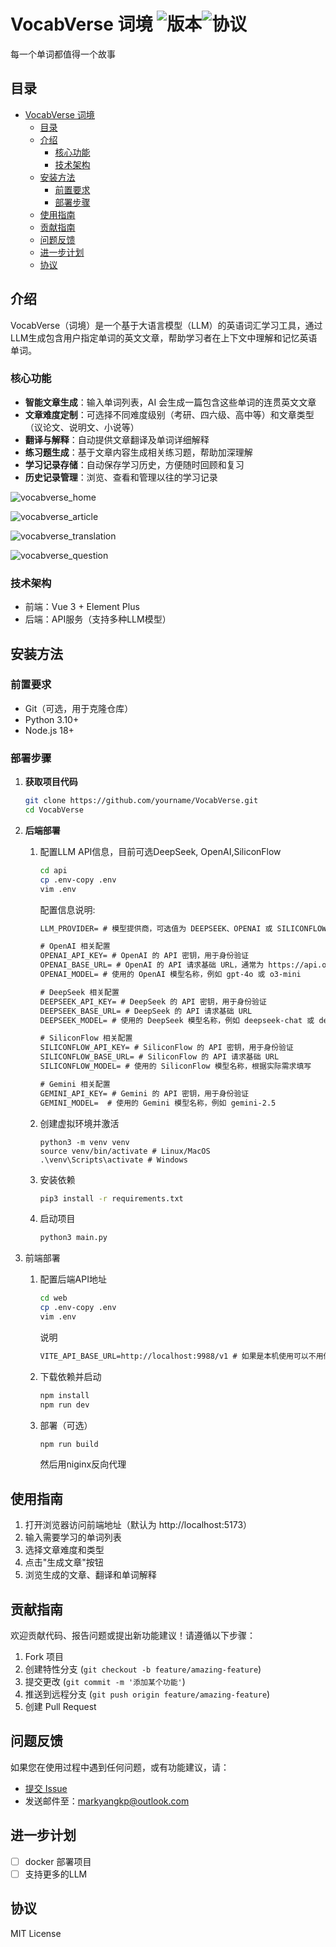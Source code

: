 # VocabVerse 词境 ![版本](https://img.shields.io/badge/版本-1.0.0-blue)![协议](https://img.shields.io/badge/协议-MIT-green)
每一个单词都值得一个故事
## 目录

- [VocabVerse 词境 ](#vocabverse-词境-)
  - [目录](#目录)
  - [介绍](#介绍)
    - [核心功能](#核心功能)
    - [技术架构](#技术架构)
  - [安装方法](#安装方法)
    - [前置要求](#前置要求)
    - [部署步骤](#部署步骤)
  - [使用指南](#使用指南)
  - [贡献指南](#贡献指南)
  - [问题反馈](#问题反馈)
  - [进一步计划](#进一步计划)
  - [协议](#协议)
## 介绍

VocabVerse（词境）是一个基于大语言模型（LLM）的英语词汇学习工具，通过LLM生成包含用户指定单词的英文文章，帮助学习者在上下文中理解和记忆英语单词。

### 核心功能

- **智能文章生成**：输入单词列表，AI 会生成一篇包含这些单词的连贯英文文章
- **文章难度定制**：可选择不同难度级别（考研、四六级、高中等）和文章类型（议论文、说明文、小说等）
- **翻译与解释**：自动提供文章翻译及单词详细解释
- **练习题生成**：基于文章内容生成相关练习题，帮助加深理解
- **学习记录存储**：自动保存学习历史，方便随时回顾和复习
- **历史记录管理**：浏览、查看和管理以往的学习记录

![vocabverse_home](./images/vocabverse_home.png)

![vocabverse_article](./images/vocabverse_article.png)

![vocabverse_translation](./images/vocabverse_translation.png)

![vocabverse_question](./images/vocabverse_question.png)

### 技术架构

- 前端：Vue 3 + Element Plus
- 后端：API服务（支持多种LLM模型）

## 安装方法

### 前置要求

- Git（可选，用于克隆仓库）
- Python 3.10+
- Node.js 18+

### 部署步骤

1. **获取项目代码**

   ```bash
   git clone https://github.com/yourname/VocabVerse.git
   cd VocabVerse
   ```

2. **后端部署**

   1. 配置LLM API信息，目前可选DeepSeek, OpenAI,SiliconFlow

      ```bash
      cd api
      cp .env-copy .env
      vim .env
      ```

      配置信息说明:

      ```txt
      LLM_PROVIDER= # 模型提供商，可选值为 DEEPSEEK、OPENAI 或 SILICONFLOW
      
      # OpenAI 相关配置
      OPENAI_API_KEY= # OpenAI 的 API 密钥，用于身份验证
      OPENAI_BASE_URL= # OpenAI 的 API 请求基础 URL，通常为 https://api.openai.com/v1
      OPENAI_MODEL= # 使用的 OpenAI 模型名称，例如 gpt-4o 或 o3-mini
      
      # DeepSeek 相关配置
      DEEPSEEK_API_KEY= # DeepSeek 的 API 密钥，用于身份验证
      DEEPSEEK_BASE_URL= # DeepSeek 的 API 请求基础 URL
      DEEPSEEK_MODEL= # 使用的 DeepSeek 模型名称，例如 deepseek-chat 或 deepseek-coder
      
      # SiliconFlow 相关配置
      SILICONFLOW_API_KEY= # SiliconFlow 的 API 密钥，用于身份验证
      SILICONFLOW_BASE_URL= # SiliconFlow 的 API 请求基础 URL
      SILICONFLOW_MODEL= # 使用的 SiliconFlow 模型名称，根据实际需求填写

      # Gemini 相关配置
      GEMINI_API_KEY= # Gemini 的 API 密钥，用于身份验证
      GEMINI_MODEL=  # 使用的 Gemini 模型名称，例如 gemini-2.5
      ```

   2. 创建虚拟环境并激活

      ```
      python3 -m venv venv
      source venv/bin/activate # Linux/MacOS
      .\venv\Scripts\activate # Windows
      ```

   3. 安装依赖

      ```bash
      pip3 install -r requirements.txt
      ```

   4. 启动项目

      ```bash
      python3 main.py
      ```


3. 前端部署

   1. 配置后端API地址

      ```bash
      cd web
      cp .env-copy .env
      vim .env
      ```

      说明

      ```txt
      VITE_API_BASE_URL=http://localhost:9988/v1 # 如果是本机使用可以不用修改，如果是服务器，请修改成服务器ip
      ```

    2. 下载依赖并启动

       ```bash
       npm install
       npm run dev
       ```

    3. 部署（可选）

       ```bash
       npm run build
       ```

       然后用niginx反向代理
## 使用指南

1. 打开浏览器访问前端地址（默认为 http://localhost:5173）
2. 输入需要学习的单词列表
3. 选择文章难度和类型
4. 点击"生成文章"按钮
5. 浏览生成的文章、翻译和单词解释

## 贡献指南

欢迎贡献代码、报告问题或提出新功能建议！请遵循以下步骤：

1. Fork 项目
2. 创建特性分支 (`git checkout -b feature/amazing-feature`)
3. 提交更改 (`git commit -m '添加某个功能'`)
4. 推送到远程分支 (`git push origin feature/amazing-feature`)
5. 创建 Pull Request

## 问题反馈

如果您在使用过程中遇到任何问题，或有功能建议，请：

- [提交 Issue](https://github.com/MarkYangKp/VocabVerse/issues)
- 发送邮件至：markyangkp@outlook.com

## 进一步计划
- [ ] docker 部署项目
- [ ] 支持更多的LLM

## 协议
MIT License